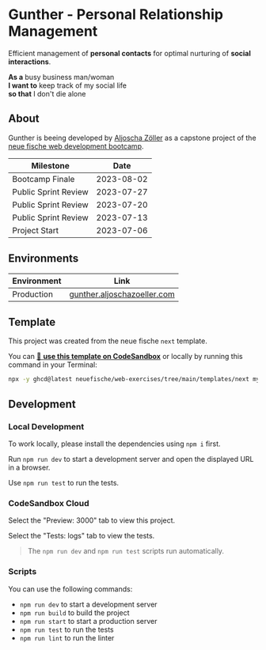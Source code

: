 # Gunther - Personal Relationship Management

Efficient management of **personal contacts** for optimal nurturing of **social interactions**.

**As a** busy business man/woman\
**I want to** keep track of my social life\
**so that** I don't die alone

## About

Gunther is beeing developed by [Aljoscha Zöller](https://web.aljoschazoeller.com) as a capstone project of the [neue fische web development bootcamp](https://www.neuefische.de/bootcamp/web-development).

| Milestone            | Date       |
| -------------------- | ---------- |
| Bootcamp Finale      | 2023-08-02 |
| Public Sprint Review | 2023-07-27 |
| Public Sprint Review | 2023-07-20 |
| Public Sprint Review | 2023-07-13 |
| Project Start        | 2023-07-06 |

## Environments

| Environment | Link                                                               |
| ----------- | ------------------------------------------------------------------ |
| Production  | [gunther.aljoschazoeller.com](https://gunther.aljoschazoeller.com) |

## Template

This project was created from the neue fische `next` template.

You can [🔗 **use this template on CodeSandbox**](https://codesandbox.io/p/sandbox/github/neuefische/web-exercises/tree/main/templates/next?file=/README.md) or locally by running this command in your Terminal:

```bash
npx -y ghcd@latest neuefische/web-exercises/tree/main/templates/next my-app -i
```

## Development

### Local Development

To work locally, please install the dependencies using `npm i` first.

Run `npm run dev` to start a development server and open the displayed URL in a browser.

Use `npm run test` to run the tests.

### CodeSandbox Cloud

Select the "Preview: 3000" tab to view this project.

Select the "Tests: logs" tab to view the tests.

> The `npm run dev` and `npm run test` scripts run automatically.

### Scripts

You can use the following commands:

- `npm run dev` to start a development server
- `npm run build` to build the project
- `npm run start` to start a production server
- `npm run test` to run the tests
- `npm run lint` to run the linter
